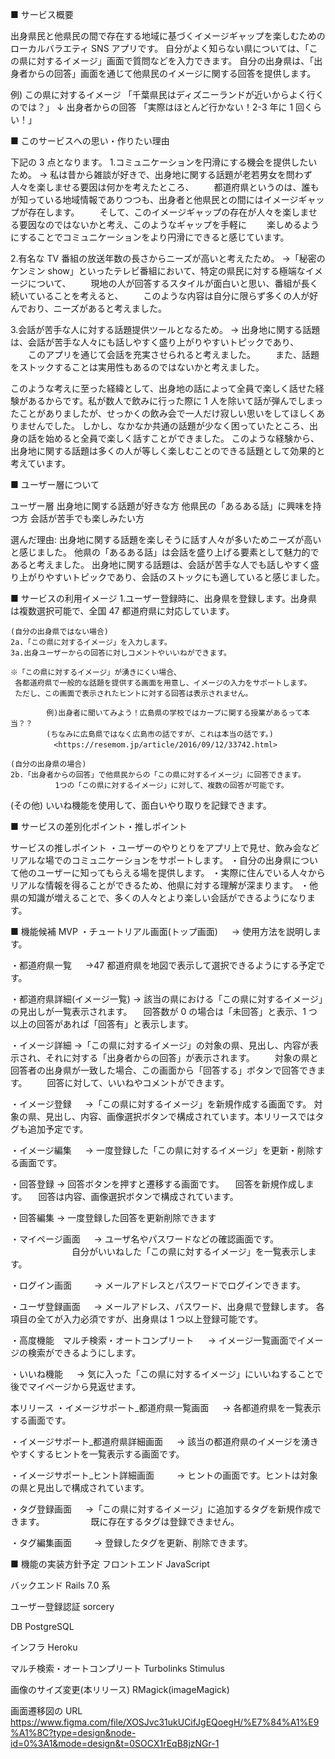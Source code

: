 ■ サービス概要

出身県民と他県民の間で存在する地域に基づくイメージギャップを楽しむためのローカルバラエティ SNS アプリです。
自分がよく知らない県については、「この県に対するイメージ」画面で質問などを入力できます。
自分の出身県は、「出身者からの回答」画面を通じて他県民のイメージに関する回答を提供します。

例)
この県に対するイメージ
「千葉県民はディズニーランドが近いからよく行くのでは？」
↓
出身者からの回答
「実際はほとんど行かない！2-3 年に 1 回くらい！」

■ このサービスへの思い・作りたい理由

下記の 3 点となります。 1.コミュニケーションを円滑にする機会を提供したいため。
→ 私は昔から雑談が好きで、出身地に関する話題が老若男女を問わず人々を楽しませる要因は何かを考えたところ、
　　都道府県というのは、誰もが知っている地域情報でありつつも、出身者と他県民との間にはイメージギャップが存在します。
　　そして、このイメージギャップの存在が人々を楽しませる要因なのではないかと考え、このようなギャップを手軽に
　　楽しめるようにすることでコミュニケーションをより円滑にできると感じています。

2.有名な TV 番組の放送年数の長さからニーズが高いと考えたため。
→「秘密のケンミン show」といったテレビ番組において、特定の県民に対する極端なイメージについて、
　　現地の人が回答するスタイルが面白いと思い、番組が長く続いていることを考えると、
　　このような内容は自分に限らず多くの人が好んでおり、ニーズがあると考えました。

3.会話が苦手な人に対する話題提供ツールとなるため。
→ 出身地に関する話題は、会話が苦手な人々にも話しやすく盛り上がりやすいトピックであり、
　　このアプリを通じて会話を充実させられると考えました。
　　また、話題をストックすることは実用性もあるのではないかと考えました。

このような考えに至った経緯として、出身地の話によって全員で楽しく話せた経験があるからです。私が数人で飲みに行った際に 1 人を除いて話が弾んでしまったことがありましたが、せっかくの飲み会で一人だけ寂しい思いをしてほしくありませんでした。
しかし、なかなか共通の話題が少なく困っていたところ、出身の話を始めると全員で楽しく話すことができました。
このような経験から、出身地に関する話題は多くの人が等しく楽しむことのできる話題として効果的と考えています。

■ ユーザー層について

ユーザー層
出身地に関する話題が好きな方
他県民の「あるある話」に興味を持つ方
会話が苦手でも楽しみたい方

選んだ理由:
出身地に関する話題を楽しそうに話す人々が多いためニーズが高いと感じました。
他県の「あるある話」は会話を盛り上げる要素として魅力的であると考えました。
出身地に関する話題は、会話が苦手な人でも話しやすく盛り上がりやすいトピックであり、会話のストックにも適していると感じました。

■ サービスの利用イメージ 1.ユーザー登録時に、出身県を登録します。出身県は複数選択可能で、全国 47 都道府県に対応しています。

```
(自分の出身県ではない場合)
2a.「この県に対するイメージ」を入力します。
3a.出身ユーザーからの回答に対しコメントやいいねができます。

※「この県に対するイメージ」が湧きにくい場合、
 各都道府県で一般的な話題を提供する画面を用意し、イメージの入力をサポートします。
 ただし、この画面で表示されたヒントに対する回答は表示されません。

		例)出身者に聞いてみよう！広島県の学校ではカープに関する授業があるって本当？？
		(ちなみに広島県ではなく広島市の話ですが、これは本当の話です。)
		　<https://resemom.jp/article/2016/09/12/33742.html>

(自分の出身県の場合)
2b.「出身者からの回答」で他県民からの「この県に対するイメージ」に回答できます。
　　　　　　1つの「この県に対するイメージ」に対して、複数の回答が可能です。

```

(その他)
いいね機能を使用して、面白いやり取りを記録できます。

■ サービスの差別化ポイント・推しポイント

サービスの推しポイント
・ユーザーのやりとりをアプリ上で見せ、飲み会などリアルな場でのコミュニケーションをサポートします。
・自分の出身県について他のユーザーに知ってもらえる場を提供します。
・実際に住んでいる人々からリアルな情報を得ることができるため、他県に対する理解が深まります。
・他県の知識が増えることで、多くの人々とより楽しい会話ができるようになります。

■ 機能候補
MVP
・チュートリアル画面(トップ画面)
　 → 使用方法を説明します。

・都道府県一覧
　 →47 都道府県を地図で表示して選択できるようにする予定です。

・都道府県詳細(イメージ一覧)
→ 該当の県における「この県に対するイメージ」の見出しが一覧表示されます。
　回答数が 0 の場合は「未回答」と表示、1 つ以上の回答があれば「回答有」と表示します。

・イメージ詳細
→「この県に対するイメージ」の対象の県、見出し、内容が表示され、それに対する「出身者からの回答」が表示されます。
　　対象の県と回答者の出身県が一致した場合、この画面から「回答する」ボタンで回答できます。
　　回答に対して、いいねやコメントができます。

・イメージ登録
　 →「この県に対するイメージ」を新規作成する画面です。
対象の県、見出し、内容、画像選択ボタンで構成されています。本リリースではタグも追加予定です。

・イメージ編集
　 → 一度登録した「この県に対するイメージ」を更新・削除する画面です。

・回答登録
→ 回答ボタンを押すと遷移する画面です。
　回答を新規作成します。
　回答は内容、画像選択ボタンで構成されています。

・回答編集
→ 一度登録した回答を更新削除できます

・マイページ画面
　 → ユーザ名やパスワードなどの確認画面です。
　　　　　　　自分がいいねした「この県に対するイメージ」を一覧表示します。

・ログイン画面
　　 → メールアドレスとパスワードでログインできます。

・ユーザ登録画面
　 → メールアドレス、パスワード、出身県で登録します。
各項目の全てが入力必須ですが、出身県は 1 つ以上登録可能です。

・高度機能　マルチ検索・オートコンプリート
　 → イメージ一覧画面でイメージの検索ができるようにします。

・いいね機能
　 → 気に入った「この県に対するイメージ」にいいねすることで後でマイページから見返せます。

本リリース
・イメージサポート\_都道府県一覧画面
　 → 各都道府県を一覧表示する画面です。

・イメージサポート\_都道府県詳細画面
　 → 該当の都道府県のイメージを湧きやすくするヒントを一覧表示する画面です。

・イメージサポート\_ヒント詳細画面
　　 → ヒントの画面です。ヒントは対象の県と見出しで構成されています。

・タグ登録画面
　 →「この県に対するイメージ」に追加するタグを新規作成できます。
　　　　　既に存在するタグは登録できません。

・タグ編集画面
　　 → 登録したタグを更新、削除できます。

■ 機能の実装方針予定
フロントエンド
JavaScript

バックエンド
Rails 7.0 系

ユーザー登録認証
sorcery

DB
PostgreSQL

インフラ
Heroku

マルチ検索・オートコンプリート
Turbolinks
Stimulus

画像のサイズ変更(本リリース)
RMagick(imageMagick)

画面遷移図の URL
https://www.figma.com/file/XOSJvc31ukUCifJgEQoegH/%E7%84%A1%E9%A1%8C?type=design&node-id=0%3A1&mode=design&t=0SOCX1rEqB8jzNGr-1
